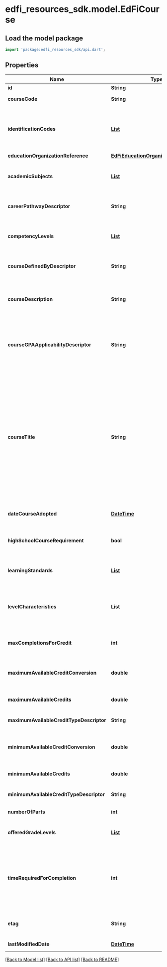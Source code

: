 # edfi_resources_sdk.model.EdFiCourse

## Load the model package
```dart
import 'package:edfi_resources_sdk/api.dart';
```

## Properties
Name | Type | Description | Notes
------------ | ------------- | ------------- | -------------
**id** | **String** |  | [optional] 
**courseCode** | **String** | A unique alphanumeric code assigned to a course. | 
**identificationCodes** | [**List<EdFiCourseIdentificationCode>**](EdFiCourseIdentificationCode.md) | An unordered collection of courseIdentificationCodes. The code that identifies the organization of subject matter and related learning experiences provided for the instruction of students. | [default to const []]
**educationOrganizationReference** | [**EdFiEducationOrganizationReference**](EdFiEducationOrganizationReference.md) |  | 
**academicSubjects** | [**List<EdFiCourseAcademicSubject>**](EdFiCourseAcademicSubject.md) | An unordered collection of courseAcademicSubjects. The intended major subject/s area of the course. | [optional] [default to const []]
**careerPathwayDescriptor** | **String** | Indicates the career cluster or pathway the course is associated with as part of a CTE curriculum. | [optional] 
**competencyLevels** | [**List<EdFiCourseCompetencyLevel>**](EdFiCourseCompetencyLevel.md) | An unordered collection of courseCompetencyLevels. The competency levels defined to rate the student for the course. | [optional] [default to const []]
**courseDefinedByDescriptor** | **String** | Specifies whether the course was defined by the SEA, LEA, School, or national organization. | [optional] 
**courseDescription** | **String** | A description of the content standards and goals covered in the course. Reference may be made to state or national content standards. | [optional] 
**courseGPAApplicabilityDescriptor** | **String** | An indicator of whether or not the course being described is included in the computation of the student's grade point average, and if so, if it is weighted differently from regular courses. | [optional] 
**courseTitle** | **String** | The descriptive name given to a course of study offered in a school or other institution or organization. In departmentalized classes at the elementary, secondary, and postsecondary levels (and for staff development activities), this refers to the name by which a course is identified (e.g., American History, English III). For elementary and other non-departmentalized classes, it refers to any portion of the instruction for which a grade or report is assigned (e.g., reading, composition, spelling, and language arts). | 
**dateCourseAdopted** | [**DateTime**](DateTime.md) | Date the course was adopted by the education agency. | [optional] 
**highSchoolCourseRequirement** | **bool** | An indication that this course may satisfy high school graduation requirements in the course's subject area. | [optional] 
**learningStandards** | [**List<EdFiCourseLearningStandard>**](EdFiCourseLearningStandard.md) | An unordered collection of courseLearningStandards. Learning standard(s) to be taught by the course. | [optional] [default to const []]
**levelCharacteristics** | [**List<EdFiCourseLevelCharacteristic>**](EdFiCourseLevelCharacteristic.md) | An unordered collection of courseLevelCharacteristics. The type of specific program or designation with which the course is associated (e.g., AP, IB, Dual Credit, CTE). | [optional] [default to const []]
**maxCompletionsForCredit** | **int** | Designates how many times the course may be taken with credit received by the student. | [optional] 
**maximumAvailableCreditConversion** | **double** | Conversion factor that when multiplied by the number of credits is equivalent to Carnegie units. | [optional] 
**maximumAvailableCredits** | **double** | The value of credits or units of value awarded for the completion of a course. | [optional] 
**maximumAvailableCreditTypeDescriptor** | **String** | The type of credits or units of value awarded for the completion of a course. | [optional] 
**minimumAvailableCreditConversion** | **double** | Conversion factor that when multiplied by the number of credits is equivalent to Carnegie units. | [optional] 
**minimumAvailableCredits** | **double** | The value of credits or units of value awarded for the completion of a course. | [optional] 
**minimumAvailableCreditTypeDescriptor** | **String** | The type of credits or units of value awarded for the completion of a course. | [optional] 
**numberOfParts** | **int** | The number of parts identified for a course. | 
**offeredGradeLevels** | [**List<EdFiCourseOfferedGradeLevel>**](EdFiCourseOfferedGradeLevel.md) | An unordered collection of courseOfferedGradeLevels. The grade levels in which the course is offered. | [optional] [default to const []]
**timeRequiredForCompletion** | **int** | The actual or estimated number of clock minutes required for class completion. This number is especially important for career and technical education classes and may represent (in minutes) the clock hour requirement of the class. | [optional] 
**etag** | **String** | A unique system-generated value that identifies the version of the resource. | [optional] 
**lastModifiedDate** | [**DateTime**](DateTime.md) | The date and time the resource was last modified. | [optional] 

[[Back to Model list]](../README.md#documentation-for-models) [[Back to API list]](../README.md#documentation-for-api-endpoints) [[Back to README]](../README.md)


